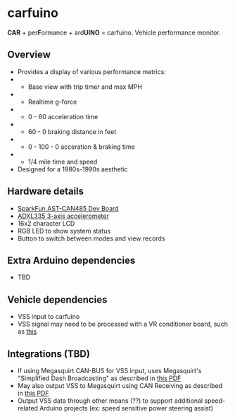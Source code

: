 # carfuino

**CAR** + per**F**ormance + ard**UINO** = carfuino. Vehicle performance monitor.

## Overview
* Provides a display of various performance metrics:
* * Base view with trip timer and max MPH
* * Realtime g-force
* * 0 - 60 acceleration time
* * 60 - 0 braking distance in feet
* * 0 - 100 - 0 acceration & braking time
* * 1/4 mile time and speed
* Designed for a 1980s-1990s aesthetic

## Hardware details
* [SparkFun AST-CAN485 Dev Board](https://www.sparkfun.com/products/14483)
* [ADXL335 3-axis accelerometer](https://www.sparkfun.com/products/9269)
* 16x2 character LCD
* RGB LED to show system status
* Button to switch between modes and view records

## Extra Arduino dependencies
* TBD

## Vehicle dependencies
* VSS input to carfuino
* VSS signal may need to be processed with a VR conditioner board, such as [this](http://jbperf.com/dual_VR/v2_1.html)

## Integrations (TBD)
* If using Megasquirt CAN-BUS for VSS input, uses Megasquirt's "Simplified Dash Broadcasting" as described in [this PDF](http://www.msextra.com/doc/pdf/Megasquirt_CAN_Broadcast.pdf)
* May also output VSS to Megasquirt using CAN Receiving as described in [this PDF](http://www.msextra.com/doc/pdf/Megasquirt3_TunerStudio_MS_Lite_Reference-1.4-supplement.pdf)
* Output VSS data through other means (??) to support additional speed-related Arduino projects (ex: speed sensitive power steering assist)
